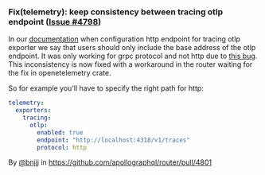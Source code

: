 ### Fix(telemetry): keep consistency between tracing otlp endpoint ([Issue #4798](https://github.com/apollographql/router/issues/4798))

In our [documentation](https://www.apollographql.com/docs/router/configuration/telemetry/exporters/tracing/otlp/#endpoint) when configuration http endpoint for tracing otlp exporter we say that users should only include the base address of the otlp endpoint. It was only working for grpc protocol and not http due to [this bug](https://github.com/open-telemetry/opentelemetry-rust/issues/1618). This inconsistency is now fixed with a workaround in the router waiting for the fix in openetelemetry crate.

So for example you'll have to specify the right path for http:

```yaml
telemetry:
  exporters:
    tracing:
      otlp:
        enabled: true
        endpoint: "http://localhost:4318/v1/traces"
        protocol: http
```

By [@bnjjj](https://github.com/bnjjj) in https://github.com/apollographql/router/pull/4801